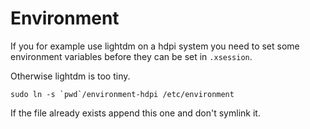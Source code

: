 # Environment

If you for example use lightdm on a hdpi system you need to set
some environment variables before they can be set in `.xsession`.

Otherwise lightdm is too tiny.

```shell
sudo ln -s `pwd`/environment-hdpi /etc/environment
```

If the file already exists append this one and don't symlink it.
